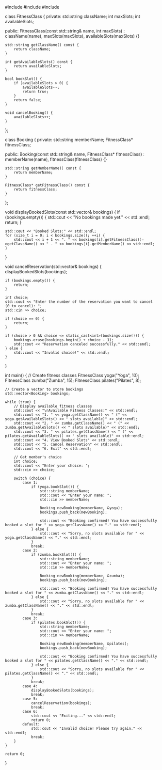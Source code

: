#include <iostream>
#include <vector>
#include <string>

class FitnessClass {
private:
    std::string className;
    int maxSlots;
    int availableSlots;

public:
    FitnessClass(const std::string& name, int maxSlots)
        : className(name), maxSlots(maxSlots), availableSlots(maxSlots) {}

    std::string getClassName() const {
        return className;
    }

    int getAvailableSlots() const {
        return availableSlots;
    }

    bool bookSlot() {
        if (availableSlots > 0) {
            availableSlots--;
            return true;
        }
        return false;
    }

    void cancelBooking() {
        availableSlots++;
    }
};

class Booking {
private:
    std::string memberName;
    FitnessClass* fitnessClass;

public:
    Booking(const std::string& name, FitnessClass* fitnessClass)
        : memberName(name), fitnessClass(fitnessClass) {}

    std::string getMemberName() const {
        return memberName;
    }

    FitnessClass* getFitnessClass() const {
        return fitnessClass;
    }
};

void displayBookedSlots(const std::vector<Booking>& bookings) {
    if (bookings.empty()) {
        std::cout << "No bookings made yet." << std::endl;
        return;
    }

    std::cout << "Booked Slots:" << std::endl;
    for (size_t i = 0; i < bookings.size(); ++i) {
        std::cout << i + 1 << ". " << bookings[i].getFitnessClass()->getClassName() << " - " << bookings[i].getMemberName() << std::endl;
    }
}

void cancelReservation(std::vector<Booking>& bookings) {
    displayBookedSlots(bookings);

    if (bookings.empty()) {
        return;
    }

    int choice;
    std::cout << "Enter the number of the reservation you want to cancel (0 to cancel): ";
    std::cin >> choice;

    if (choice == 0) {
        return;
    }

    if (choice > 0 && choice <= static_cast<int>(bookings.size())) {
        bookings.erase(bookings.begin() + choice - 1);
        std::cout << "Reservation canceled successfully." << std::endl;
    } else {
        std::cout << "Invalid choice!" << std::endl;
    }
}

int main() {
    // Create fitness classes
    FitnessClass yoga("Yoga", 10);
    FitnessClass zumba("Zumba", 15);
    FitnessClass pilates("Pilates", 8);

    // Create a vector to store bookings
    std::vector<Booking> bookings;

    while (true) {
        // Display available fitness classes
        std::cout << "\nAvailable Fitness Classes:" << std::endl;
        std::cout << "1. " << yoga.getClassName() << " (" << yoga.getAvailableSlots() << " slots available)" << std::endl;
        std::cout << "2. " << zumba.getClassName() << " (" << zumba.getAvailableSlots() << " slots available)" << std::endl;
        std::cout << "3. " << pilates.getClassName() << " (" << pilates.getAvailableSlots() << " slots available)" << std::endl;
        std::cout << "4. View Booked Slots" << std::endl;
        std::cout << "5. Cancel Reservation" << std::endl;
        std::cout << "6. Exit" << std::endl;

        // Get member's choice
        int choice;
        std::cout << "Enter your choice: ";
        std::cin >> choice;

        switch (choice) {
            case 1:
                if (yoga.bookSlot()) {
                    std::string memberName;
                    std::cout << "Enter your name: ";
                    std::cin >> memberName;

                    Booking newBooking(memberName, &yoga);
                    bookings.push_back(newBooking);

                    std::cout << "Booking confirmed! You have successfully booked a slot for " << yoga.getClassName() << "." << std::endl;
                } else {
                    std::cout << "Sorry, no slots available for " << yoga.getClassName() << "." << std::endl;
                }
                break;
            case 2:
                if (zumba.bookSlot()) {
                    std::string memberName;
                    std::cout << "Enter your name: ";
                    std::cin >> memberName;

                    Booking newBooking(memberName, &zumba);
                    bookings.push_back(newBooking);

                    std::cout << "Booking confirmed! You have successfully booked a slot for " << zumba.getClassName() << "." << std::endl;
                } else {
                    std::cout << "Sorry, no slots available for " << zumba.getClassName() << "." << std::endl;
                }
                break;
            case 3:
                if (pilates.bookSlot()) {
                    std::string memberName;
                    std::cout << "Enter your name: ";
                    std::cin >> memberName;

                    Booking newBooking(memberName, &pilates);
                    bookings.push_back(newBooking);

                    std::cout << "Booking confirmed! You have successfully booked a slot for " << pilates.getClassName() << "." << std::endl;
                } else {
                    std::cout << "Sorry, no slots available for " << pilates.getClassName() << "." << std::endl;
                }
                break;
            case 4:
                displayBookedSlots(bookings);
                break;
            case 5:
                cancelReservation(bookings);
                break;
            case 6:
                std::cout << "Exiting..." << std::endl;
                return 0;
            default:
                std::cout << "Invalid choice! Please try again." << std::endl;
                break;
        }
    }

    return 0;
}
